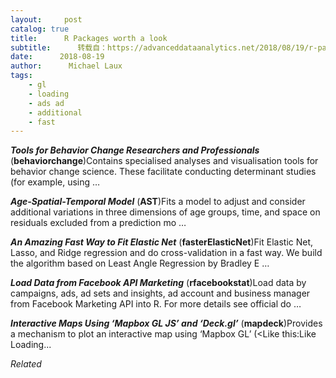 ```yaml
---
layout:     post
catalog: true
title:      R Packages worth a look
subtitle:      转载自：https://advanceddataanalytics.net/2018/08/19/r-packages-worth-a-look-1248/
date:      2018-08-19
author:      Michael Laux
tags:
    - gl
    - loading
    - ads ad
    - additional
    - fast
---
```


***Tools for Behavior Change Researchers and Professionals*** (**behaviorchange**)Contains specialised analyses and visualisation tools for behavior change science. These facilitate conducting determinant studies (for example, using …

***Age-Spatial-Temporal Model*** (**AST**)Fits a model to adjust and consider additional variations in three dimensions of age groups, time, and space on residuals excluded from a prediction mo …

***An Amazing Fast Way to Fit Elastic Net*** (**fasterElasticNet**)Fit Elastic Net, Lasso, and Ridge regression and do cross-validation in a fast way. We build the algorithm based on Least Angle Regression by Bradley E …

***Load Data from Facebook API Marketing*** (**rfacebookstat**)Load data by campaigns, ads, ad sets and insights, ad account and business manager from Facebook Marketing API into R. For more details see official do …

***Interactive Maps Using ‘Mapbox GL JS’ and ‘Deck.gl’*** (**mapdeck**)Provides a mechanism to plot an interactive map using ‘Mapbox GL’ (<Like this:Like Loading...


*Related*

